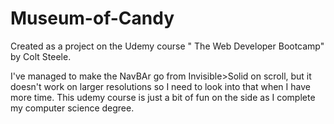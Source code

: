 # Museum-of-Candy
Created as a project on the Udemy course " The Web Developer Bootcamp" by Colt Steele.

I've managed to make the NavBAr go from Invisible>Solid on scroll, but it doesn't work on larger resolutions so I need to look into that when I have more time. This udemy course is just a bit of fun on the side as I complete my computer science degree.
